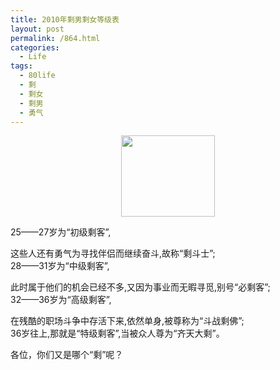 ```yaml
---
title: 2010年剩男剩女等级表
layout: post
permalink: /864.html
categories:
  - Life
tags:
  - 80life
  - 剩
  - 剩女
  - 剩男
  - 勇气
---
```

<p style="text-align: center;">
  <a href="http://www.80aj.com/wp-content/uploads/2010/01/ku.gif"><img class="size-full wp-image-865 aligncenter" title="ku" src="http://www.80aj.com/wp-content/uploads/2010/01/ku.gif" alt="" width="150" height="130" /></a>
</p>

25——27岁为“初级剩客”,

这些人还有勇气为寻找伴侣而继续奋斗,故称“剩斗士”;  
28——31岁为“中级剩客”,

此时属于他们的机会已经不多,又因为事业而无暇寻觅,别号“必剩客”;  
32——36岁为“高级剩客”,

在残酷的职场斗争中存活下来,依然单身,被尊称为“斗战剩佛”;  
36岁往上,那就是“特级剩客”,当被众人尊为“齐天大剩”。

各位，你们又是哪个“剩”呢？